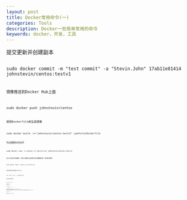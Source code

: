 ```yaml
---
layout: post
title: Docker常用命令(一)
categories: Tools
description: Docker一些简单常用的命令
keywords: docker，开发，工具
---
```


提交更新并创建副本

<code>
sudo docker commit -m "test commit" -a "Stevin.John" 17ab11e81414 johnstevin/centos:testv1
<code>

镜像推送到Docker Hub上面

<code>
sudo docker push johnstevin/centos
<code>

使用Dockerfile来生成镜像

<code>
sudo docker build -t="johnstevin/centos:testv2" /path/to/Dockerfile
<code>

导出镜像到本地文件

<code>
sudo docker save -o centos_v7_testv3.tar johnstevin/centos:testv3
<code>

导入本地文件到镜像，将导入镜像以及其相关的元数据信息（包括标签等）

<code>
sudo docker load < centos_v7_testv3.tar
<code>

启动已经终止的容器containers

<code>
sudo docker start -i e4942b75734d
<code>

终止正在运行的容器

<code>
sudo docker stop <CONTAINERS>
<code>

查看运行的容器

<code>
sudo docker ps -a
<code>

CentOS本地安装docker-registry

<code>
sudo yum install -y python-devel libevent-devel python-pip gcc xz-devel
sudo pip install docker-registry
sudo cp /usr/lib/python2.6/site-packages/config/config_sample.yml /usr/lib/python2.6/site-packages/config/config.yml
sudo gunicorn -D --access-logfile - --error-logfile - -k gevent -b 0.0.0.0:5000 -w 4 --max-requests 100 docker_registry.wsgi:application
<code>

异步进入容器（在root下执行）

<code>
sudo docker ps
sudo PID=$(docker inspect --format "{{ .State.Pid }}" <container>)
sudo nsenter --target $PID --mount --uts --ipc --net --pid
<code>